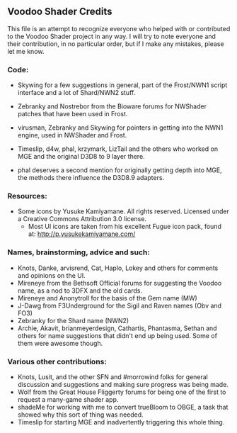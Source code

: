 ## Voodoo Shader Credits

This file is an attempt to recognize everyone who helped with or contributed to the Voodoo Shader project in any way. I will
try to note everyone and their contribution, in no particular order, but if I make any mistakes, please let me know.


### Code:
* Skywing for a few suggestions in general, part of the Frost/NWN1 script interface and a lot of Shard/NWN2 stuff.
* Zebranky and Nostrebor from the Bioware forums for NWShader patches that have been used in Frost.
* virusman, Zebranky and Skywing for pointers in getting into the NWN1 engine, used in NWShader and Frost.

* Timeslip, d4w, phal, krzymark, LizTail and the others who worked on MGE and the original D3D8 to 9 layer there.
* phal deserves a second mention for originally getting depth into MGE, the methods there influence the D3D8.9 adapters.

### Resources:
* Some icons by Yusuke Kamiyamane. All rights reserved. Licensed under a Creative Commons Attribution 3.0 license.
  * Most UI icons are taken from his excellent Fugue icon pack, found at: http://p.yusukekamiyamane.com/


### Names, brainstorming, advice and such:
* Knots, Danke, arvisrend, Cat, Haplo, Lokey and others for comments and opinions on the UI.
* Mireneye from the Bethsoft Official forums for suggesting the Voodoo name, as a nod to 3DFX and the old cards.
* Mireneye and Anonytroll for the basis of the Gem name (MW)
* J-Dawg from F3Underground for the Sigil and Raven names (Obv and FO3)
* Zebranky for the Shard name (NWN2)
* Archie, Akavit, brianmeyerdesign, Cathartis, Phantasma, Sethan and others for name suggestions that didn't end up being
  used. Some of them were awesome though.

### Various other contributions:
* Knots, Lusit, and the other SFN and #morrowind folks for general discussion and suggestions and making sure progress was
  being made.
* Wolf from the Great House Fliggerty forums for being one of the first to request a many-game shader app.
* shadeMe for working with me to convert trueBloom to OBGE, a task that showed why this sort of thing was needed.
* Timeslip for starting MGE and inadvertently triggering this whole thing.